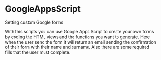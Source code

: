 # GoogleAppsScript
Setting custom Google forms

With this scripts you can use Google Apps Script to create your own forms by coding the HTML views and the functions you want to generate.
Here when the user send the form it will return an email sending the confirmation of their form with their name and surname.
Also there are some required fills that the user must complete.

